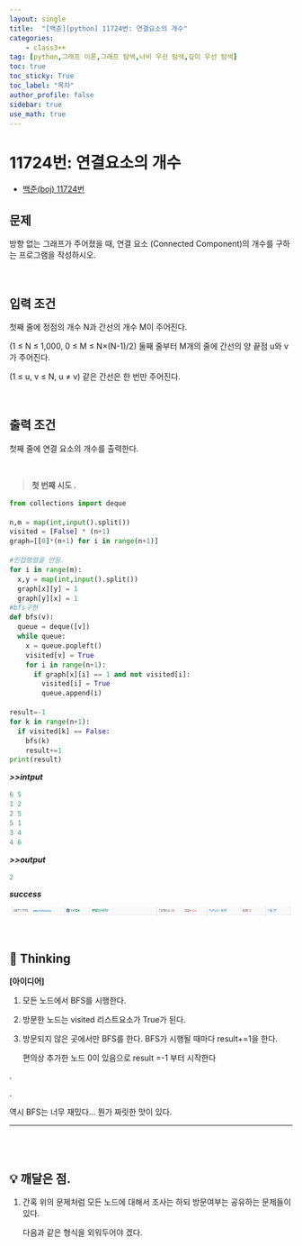 ```yaml
---
layout: single
title:  "[백준][python] 11724번: 연결요소의 개수"
categories: 
    - class3++
tag: [python,그래프 이론,그래프 탐색,너비 우선 탐색,깊이 우선 탐색]
toc: true
toc_sticky: True
toc_label: "목차"
author_profile: false
sidebar: true
use_math: true
---
```


# 11724번: 연결요소의 개수

* [백준(boj) 11724번](https://www.acmicpc.net/problem/11724)



## 문제

방향 없는 그래프가 주어졌을 때, 연결 요소 (Connected Component)의 개수를 구하는 프로그램을 작성하시오.

<br/>

## 입력 조건

첫째 줄에 정점의 개수 N과 간선의 개수 M이 주어진다. 

(1 ≤ N ≤ 1,000, 0 ≤ M ≤ N×(N-1)/2) 둘째 줄부터 M개의 줄에 간선의 양 끝점 u와 v가 주어진다. 

(1 ≤ u, v ≤ N, u ≠ v) 같은 간선은 한 번만 주어진다.

<br/>

## 출력 조건

첫째 줄에 연결 요소의 개수를 출력한다.

<br/>

> **첫 번째 시도 .**

```python
from collections import deque

n,m = map(int,input().split())
visited = [False] * (n+1)
graph=[[0]*(n+1) for i in range(n+1)]

#인접행렬을 만듬.
for i in range(m):
  x,y = map(int,input().split())
  graph[x][y] = 1
  graph[y][x] = 1
#bfs구현
def bfs(v):
  queue = deque([v])
  while queue:
    x = queue.popleft()
    visited[v] = True
    for i in range(n+1):
      if graph[x][i] == 1 and not visited[i]:
        visited[i] = True
        queue.append(i)
       
result=-1
for k in range(n+1):
  if visited[k] == False:
    bfs(k)
    result+=1
print(result)
```

 ***>>intput***

```python
6 5
1 2
2 5
5 1
3 4
4 6
```

 ***>>output***

```python
2
```

 ***success***

![image-20220301210503456]({{geunskoo.github.io}}/../images/2022-03-01-boj-11724/image-20220301210503456.png)

<br/>

## 🌝 Thinking

**[아이디어]**

1. 모든 노드에서 BFS를 시행한다.

1. 방문한 노드는 visited 리스트요소가 True가 된다.

3. 방문되지 않은 곳에서만 BFS를 한다. BFS가 시행될 때마다 result+=1을 한다.

   편의상 추가한 노드 0이 있음으로 result =-1 부터 시작한다

.

.

역시 BFS는 너무 재밌다... 뭔가 짜릿한 맛이 있다.

***

<br/>

<br/>

## 💡 깨달은 점.

1. 간혹 위의 문제처럼 모든 노드에 대해서 조사는 하되 방문여부는 공유하는 문제들이 있다. 

   다음과 같은 형식을 외워두어야 겠다.
